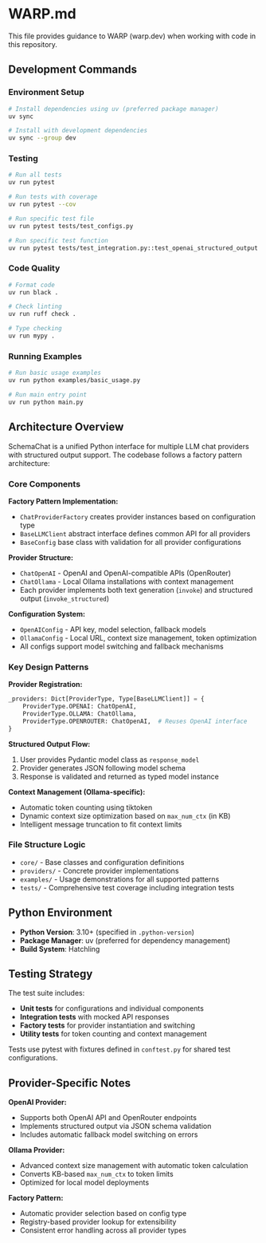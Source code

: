 # WARP.md

This file provides guidance to WARP (warp.dev) when working with code in this repository.

## Development Commands

### Environment Setup
```bash
# Install dependencies using uv (preferred package manager)
uv sync

# Install with development dependencies
uv sync --group dev
```

### Testing
```bash
# Run all tests
uv run pytest

# Run tests with coverage
uv run pytest --cov

# Run specific test file
uv run pytest tests/test_configs.py

# Run specific test function
uv run pytest tests/test_integration.py::test_openai_structured_output -v
```

### Code Quality
```bash
# Format code
uv run black .

# Check linting
uv run ruff check .

# Type checking
uv run mypy .
```

### Running Examples
```bash
# Run basic usage examples
uv run python examples/basic_usage.py

# Run main entry point
uv run python main.py
```

## Architecture Overview

SchemaChat is a unified Python interface for multiple LLM chat providers with structured output support. The codebase follows a factory pattern architecture:

### Core Components

**Factory Pattern Implementation:**
- `ChatProviderFactory` creates provider instances based on configuration type
- `BaseLLMClient` abstract interface defines common API for all providers
- `BaseConfig` base class with validation for all provider configurations

**Provider Structure:**
- `ChatOpenAI` - OpenAI and OpenAI-compatible APIs (OpenRouter)
- `ChatOllama` - Local Ollama installations with context management
- Each provider implements both text generation (`invoke`) and structured output (`invoke_structured`)

**Configuration System:**
- `OpenAIConfig` - API key, model selection, fallback models
- `OllamaConfig` - Local URL, context size management, token optimization
- All configs support model switching and fallback mechanisms

### Key Design Patterns

**Provider Registration:**
```python
_providers: Dict[ProviderType, Type[BaseLLMClient]] = {
    ProviderType.OPENAI: ChatOpenAI,
    ProviderType.OLLAMA: ChatOllama,
    ProviderType.OPENROUTER: ChatOpenAI,  # Reuses OpenAI interface
}
```

**Structured Output Flow:**
1. User provides Pydantic model class as `response_model`
2. Provider generates JSON following model schema
3. Response is validated and returned as typed model instance

**Context Management (Ollama-specific):**
- Automatic token counting using tiktoken
- Dynamic context size optimization based on `max_num_ctx` (in KB)
- Intelligent message truncation to fit context limits

### File Structure Logic

- `core/` - Base classes and configuration definitions
- `providers/` - Concrete provider implementations
- `examples/` - Usage demonstrations for all supported patterns
- `tests/` - Comprehensive test coverage including integration tests

## Python Environment

- **Python Version**: 3.10+ (specified in `.python-version`)
- **Package Manager**: uv (preferred for dependency management)
- **Build System**: Hatchling

## Testing Strategy

The test suite includes:
- **Unit tests** for configurations and individual components
- **Integration tests** with mocked API responses
- **Factory tests** for provider instantiation and switching
- **Utility tests** for token counting and context management

Tests use pytest with fixtures defined in `conftest.py` for shared test configurations.

## Provider-Specific Notes

**OpenAI Provider:**
- Supports both OpenAI API and OpenRouter endpoints
- Implements structured output via JSON schema validation
- Includes automatic fallback model switching on errors

**Ollama Provider:**
- Advanced context size management with automatic token calculation
- Converts KB-based `max_num_ctx` to token limits
- Optimized for local model deployments

**Factory Pattern:**
- Automatic provider selection based on config type
- Registry-based provider lookup for extensibility
- Consistent error handling across all provider types

